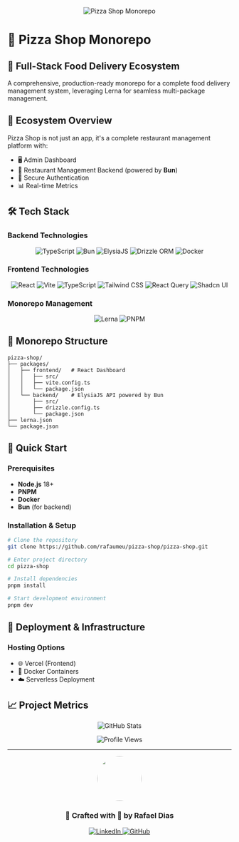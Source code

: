 
<p align="center">
  <img src="https://img.shields.io/badge/🍕-Pizza%20Shop%20Monorepo-red?style=for-the-badge" alt="Pizza Shop Monorepo">
</p>

# 🍕 Pizza Shop Monorepo

## 🚀 Full-Stack Food Delivery Ecosystem

A comprehensive, production-ready monorepo for a complete food delivery management system, leveraging Lerna for seamless multi-package management.

## 🌟 Ecosystem Overview

Pizza Shop is not just an app, it's a complete restaurant management platform with:

- 🖥️ Admin Dashboard
- 📱 Restaurant Management Backend (powered by **Bun**)
- 🔐 Secure Authentication
- 📊 Real-time Metrics

## 🛠 Tech Stack

### Backend Technologies

<p align="center">
  <img src="https://img.shields.io/badge/TypeScript-3178C6?style=for-the-badge&logo=typescript&logoColor=white" alt="TypeScript">
  <img src="https://img.shields.io/badge/Bun-black?style=for-the-badge&logo=bun&logoColor=white" alt="Bun">
  <img src="https://img.shields.io/badge/ElysiaJS-black?style=for-the-badge&logo=bun&logoColor=white" alt="ElysiaJS">
  <img src="https://img.shields.io/badge/Drizzle-black?style=for-the-badge&logo=postgresql&logoColor=white" alt="Drizzle ORM">
  <img src="https://img.shields.io/badge/Docker-2496ED?style=for-the-badge&logo=docker&logoColor=white" alt="Docker">
</p>

### Frontend Technologies

<p align="center">
  <img src="https://img.shields.io/badge/React-61DAFB?style=for-the-badge&logo=react&logoColor=black" alt="React">
  <img src="https://img.shields.io/badge/Vite-646CFF?style=for-the-badge&logo=vite&logoColor=white" alt="Vite">
  <img src="https://img.shields.io/badge/TypeScript-3178C6?style=for-the-badge&logo=typescript&logoColor=white" alt="TypeScript">
  <img src="https://img.shields.io/badge/Tailwind%20CSS-38B2AC?style=for-the-badge&logo=tailwind-css&logoColor=white" alt="Tailwind CSS">
  <img src="https://img.shields.io/badge/React%20Query-FF4154?style=for-the-badge&logo=reactquery&logoColor=white" alt="React Query">
  <img src="https://img.shields.io/badge/Shadcn%20UI-000000?style=for-the-badge&logo=shadcnui&logoColor=white" alt="Shadcn UI">
</p>

### Monorepo Management

<p align="center">
  <img src="https://img.shields.io/badge/Lerna-9333EA?style=for-the-badge&logo=lerna&logoColor=white" alt="Lerna">
  <img src="https://img.shields.io/badge/PNPM-F69220?style=for-the-badge&logo=pnpm&logoColor=white" alt="PNPM">
</p>

## 📂 Monorepo Structure

```
pizza-shop/
├── packages/
│   ├── frontend/   # React Dashboard
│   │   ├── src/
│   │   ├── vite.config.ts
│   │   └── package.json
│   └── backend/    # ElysiaJS API powered by Bun
│       ├── src/
│       ├── drizzle.config.ts
│       └── package.json
├── lerna.json
└── package.json
```

## 🚀 Quick Start

### Prerequisites

- **Node.js** 18+
- **PNPM**
- **Docker**
- **Bun** (for backend)

### Installation & Setup

```bash
# Clone the repository
git clone https://github.com/rafaumeu/pizza-shop/pizza-shop.git

# Enter project directory
cd pizza-shop

# Install dependencies
pnpm install

# Start development environment
pnpm dev
```

## 🌈 Deployment & Infrastructure

### Hosting Options

- 🌐 Vercel (Frontend)
- 🐳 Docker Containers
- ☁️ Serverless Deployment

## 📈 Project Metrics

<p align="center">
  <img src="https://github-readme-stats.vercel.app/api?username=rafaumeu&show_icons=true&theme=radical" alt="GitHub Stats">
</p>

<p align="center">
  <img src="https://komarev.com/ghpvc/?username=rafaumeu&color=blueviolet&style=flat-square" alt="Profile Views">
</p>

---

<p align="center">
  <img src="https://github.com/rafaumeu.png" width="100" height="100" style="border-radius: 50%;">
</p>
<h3 align="center">🚀 Crafted with 🍕 by Rafael Dias</h3>
<p align="center">
  <a href="https://linkedin.com/in/rafael-dias-zendron">
    <img src="https://img.shields.io/badge/LinkedIn-0077B5?style=for-the-badge&logo=linkedin&logoColor=white" alt="LinkedIn">
  </a>
  <a href="https://github.com/rafaumeu/pizza-shop">
    <img src="https://img.shields.io/badge/GitHub-100000?style=for-the-badge&logo=github&logoColor=white" alt="GitHub">
  </a>
</p>
